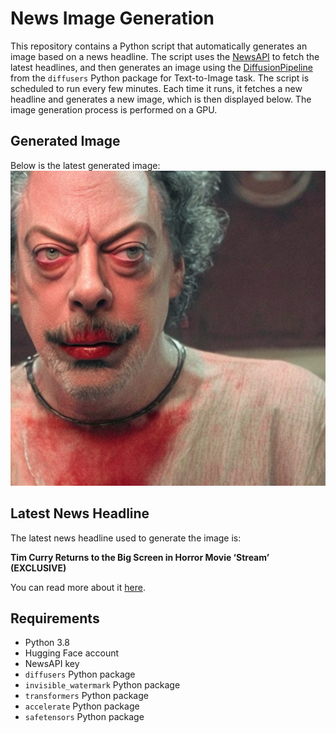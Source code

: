 # News Image Generation
This repository contains a Python script that automatically generates an image based on a news headline. The script uses the [NewsAPI](https://newsapi.org/) to fetch the latest headlines, and then generates an image using the [DiffusionPipeline](https://github.com/huggingface/diffusers) from the `diffusers` Python package for Text-to-Image task.
The script is scheduled to run every few minutes. Each time it runs, it fetches a new headline and generates a new image, which is then displayed below. The image generation process is performed on a GPU.

## Generated Image
Below is the latest generated image:
![Generated Image](image.png)

## Latest News Headline
The latest news headline used to generate the image is:

**Tim Curry Returns to the Big Screen in Horror Movie ‘Stream’ (EXCLUSIVE)**

You can read more about it [here](https://news.google.com/rss/articles/CBMihwFBVV95cUxOMk83Wk9GTlNqNUYtb1Q3WlZ1dTM5cVJ2dkw3Wm1taW1mQnpOZlU2NDhIVl9tZm9Ta0ZLdFZsSVY4Ui1FYXZxRUtqVnNLcE9kaGNlLXZuMWhJRGY1Q2dzTjVvOWMzNzRFUDRubTIwNXFtS0dOblRUTFNkU1gzWmlHRzhhS0ItZzjSAYwBQVVfeXFMUGZkRzg2RGNfV0hfRmRKRWd5QnZYMUhpejY5NGRFZkpCUWFrekZUaDRjSVVOdE1nb2FTLTlTUzNYSFBaOVF4c253bjQ5UzZ1ZW9VaXhadjRCVUw1V08wNTBpWDhQeWVSakZnWUV0V0xJbEliVHJFS1hrcjhyUGRuRDE1OC1hWmhwcE5faUM?oc=5).

## Requirements
- Python 3.8
- Hugging Face account
- NewsAPI key
- `diffusers` Python package
- `invisible_watermark` Python package
- `transformers` Python package
- `accelerate` Python package
- `safetensors` Python package
